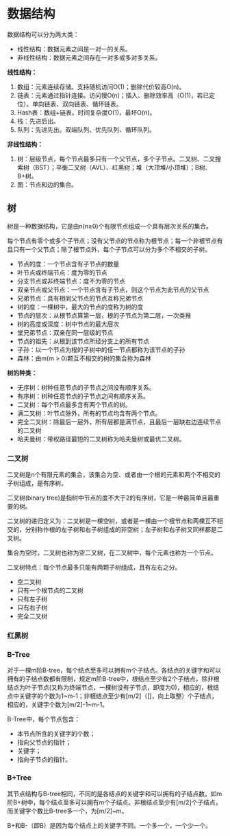 # 数据结构

数据结构可以分为两大类：

- 线性结构：数据元素之间是一对一的关系。
- 非线性结构：数据元素之间存在一对多或多对多关系。

**线性结构：**

1. 数组：元素连续存储。支持随机访问O(1)；删除代价较高O(n)。
2. 链表：元素通过指针连接。访问慢O(n)；插入、删除效率高（O(1)，若已定位）。单向链表、双向链表、循环链表。
3. Hash表：数组+链表。时间复杂度O(1)，最坏O(n)。
4. 栈：先进后出。
5. 队列：先进先出。双端队列、优先队列、循环队列。

**非线性结构：**

1. 树：层级节点，每个节点最多只有一个父节点，多个子节点。二叉树、二叉搜索树（BST）；平衡二叉树（AVL）、红黑树；堆（大顶堆/小顶堆）；B树、B+树。
2. 图：节点和边的集合。



## 树

树是一种数据结构，它是由n(n≥0)个有限节点组成一个具有层次关系的集合。

每个节点有零个或多个子节点；没有父节点的节点称为根节点；每一个非根节点有且只有一个父节点；除了根节点外，每个子节点可以分为多个不相交的子树。

- 节点的度：一个节点含有子节点的数量
- 叶节点或终端节点：度为零的节点
- 分支节点或非终端节点：度不为零的节点
- 双亲节点或父节点：一个节点含有子节点，则这个节点为此节点的父节点
- 兄弟节点：具有相同父节点的节点互称兄弟节点
- 树的度：一棵树中，最大的节点的度称为树的度
- 节点的层次：从根节点算第一层，根的子节点为第二层，一次类推
- 树的高度或深度：树中节点的最大层次
- 堂兄弟节点：双亲在同一层级的节点
- 节点的祖先：从根到该节点所经分支上的所有节点
- 子孙：以一个节点为根的子树中的任一节点都称为该节点的子孙
- 森林：由m(m > 0)颗互不相交的树的集合称为森林



**树的种类：**

- 无序树：树种任意节点的子节点之间没有顺序关系。
- 有序树：树种任意节点的子节点之间有顺序关系。
- 二叉树：每个节点最多含有两个节点的树。
- 满二叉树：叶节点除外，所有的节点均含有两个节点。
- 完全二叉树：除最后一层外，所有层都是满节点，且最后一层缺右边连续节点的二叉树
- 哈夫曼树：带权路径最短的二叉树称为哈夫曼树或最优二叉树。





### 二叉树

二叉树是n个有限元素的集合，该集合为空、或者由一个根的元素和两个不相交的子树组成，是有序树。

二叉树(binary tree)是指树中节点的度不大于2的有序树，它是一种最简单且最重要的树。

二叉树的递归定义为：二叉树是一棵空树，或者是一棵由一个根节点和两棵互不相交的，分别称作根的左子树和右子树组成的非空树；左子树和右子树又同样都是二叉树。

集合为空时，二叉树也称为空二叉树，在二叉树中，每个元素也称为一个节点。

二叉树特点：每个节点最多只能有两颗子树组成，且有左右之分。

- 空二叉树
- 只有一个根节点的二叉树
- 只有左子树
- 只有右子树
- 完全二叉树





### 红黑树



### B-Tree

对于一棵m阶B-tree，每个结点至多可以拥有m个子结点。各结点的关键字和可以拥有的子结点数都有限制，规定m阶B-tree中，根结点至少有2个子结点，除非根结点为叶子节点(又称为终端节点，一棵树没有子节点，即度为0)，相应的，根结点中关键字的个数为1~m-1；非根结点至少有[m/2]（[]，向上取整）个子结点，相应的，关键字个数为[m/2]-1~m-1。

B-Tree中，每个节点包含：

- 本节点所含的关键字的个数；
- 指向父节点的指针；
- 关键字；
- 指向子节点的指针。



### B+Tree

其节点结构与B-tree相同，不同的是各结点的关键字和可以拥有的子结点数。如m阶B+树中，每个结点至多可以拥有m个子结点。非根结点至少有[m/2]个子结点，而关键字个数比B-tree多一个，为[m/2]~m。

B+和B-（即B）是因为每个结点上的关键字不同。一个多一个，一个少一个。